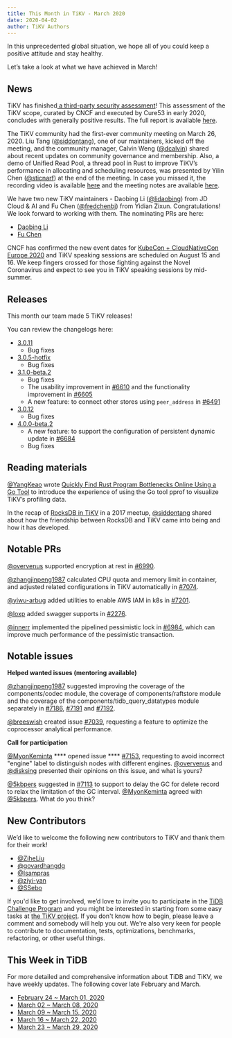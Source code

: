 ```yaml
---
title: This Month in TiKV - March 2020
date: 2020-04-02
author: TiKV Authors
---
```


In this unprecedented global situation, we hope all of you could keep a positive attitude and stay healthy.  

Let’s take a look at what we have achieved in March!

## News

TiKV has finished[ a third-party security assessment](https://tikv.org/blog/tikv-pass-security-audit/)! This assessment of the TiKV scope, curated by CNCF and executed by Cure53 in early 2020, concludes with generally positive results. The full report is available [here](https://tikv.org/blog/TiKV-Security-Audit.pdf).

The TiKV community had the first-ever community meeting on March 26, 2020. Liu Tang ([@siddontang](https://github.com/siddontang)), one of our maintainers, kicked off the meeting, and the community manager, Calvin Weng ([@dcalvin](https://github.com/dcalvin)) shared about recent updates on community governance and membership. Also, a demo of Unified Read Pool, a thread pool in Rust to improve TiKV’s performance in allocating and scheduling resources, was presented by Yilin Chen ([@sticnarf](https://github.com/sticnarf)) at the end of the meeting. In case you missed it, the recording video is available [here](https://www.youtube.com/watch?v=hkDvakA-efA&feature=youtu.be) and the meeting notes are available [here](https://docs.google.com/document/d/1CWUAkBrcm9KPclAu8fWHZzByZ0yhsQdRggnEdqtRMQ8/edit#heading=h.ut5w82fnx9bc).

We have two new TiKV maintainers - Daobing Li ([@lidaobing](https://github.com/lidaobing)) from JD Cloud & AI and Fu Chen ([@fredchenbj](https://github.com/fredchenbj)) from Yidian Zixun. Congratulations! We look forward to working with them. The nominating PRs are here:

*   [Daobing Li](https://github.com/tikv/tikv/pull/7237)
*   [Fu Chen](https://github.com/tikv/tikv/pull/7259)

CNCF has confirmed the new event dates for [KubeCon + CloudNativeCon Europe 2020](https://events.linuxfoundation.org/kubecon-cloudnativecon-europe/) and TiKV speaking sessions are scheduled on August 15 and 16. We keep fingers crossed for those fighting against the Novel Coronavirus and expect to see you in TiKV speaking sessions by mid-summer. 

## Releases

This month our team made 5 TiKV releases!

You can review the changelogs here:

*   [3.0.11](https://github.com/tikv/tikv/releases/tag/v3.0.11)
    *   Bug fixes
*   [3.0.5-hotfix](https://github.com/tikv/tikv/releases/tag/v3.0.5-hotfix)
    *   Bug fixes
*   [3.1.0-beta.2](https://github.com/tikv/tikv/releases/tag/v3.1.0-beta.2)
    *   Bug fixes
    *   The usability improvement in [#6610](https://github.com/tikv/tikv/pull/6610) and the functionality improvement in [#6605](https://github.com/tikv/tikv/pull/6605)
    *   A new feature: to connect other stores using `peer_address` in [#6491](https://github.com/tikv/tikv/pull/6491)
*   [3.0.12](https://github.com/tikv/tikv/releases/tag/v3.0.12)
    *   Bug fixes
*   [4.0.0-beta.2](https://github.com/tikv/tikv/releases/tag/v4.0.0-beta.2)
    *   A new feature: to support the configuration of persistent dynamic update in [#6684](https://github.com/tikv/tikv/pull/6684)
    *   Bug fixes

## Reading materials

[@YangKeao](https://github.com/YangKeao) wrote [Quickly Find Rust Program Bottlenecks Online Using a Go Tool](https://pingcap.com/blog/quickly-find-rust-program-bottlenecks-online-using-a-go-tool/) to introduce the experience of using the Go tool pprof to visualize TiKV’s profiling data.

In the recap of [RocksDB in TiKV](https://tikv.org/blog/rocksdb-in-tikv/) in a 2017 meetup, [@siddontang](https://github.com/siddontang) shared about how the friendship between RocksDB and TiKV came into being and how it has developed. 

## Notable PRs

[@overvenus](https://github.com/overvenus) supported encryption at rest in [#6990](https://github.com/tikv/tikv/pull/6990).

[@zhangjinpeng1987](https://github.com/zhangjinpeng1987) calculated CPU quota and memory limit in container, and adjusted related configurations in TiKV automatically in [#7074](https://github.com/tikv/tikv/pull/7074).

[@yiwu-arbug](https://github.com/yiwu-arbug) added utilities to enable AWS IAM in k8s in [#7201](https://github.com/tikv/tikv/pull/7201).

[@loxp](https://github.com/loxp) added swagger supports in [#2276](https://github.com/pingcap/pd/pull/2276).

[@innerr](https://github.com/innerr) implemented the pipelined pessimistic lock in [#6984](https://github.com/tikv/tikv/pull/6984), which can improve much performance of the pessimistic transaction.

## Notable issues

**Helped wanted issues (mentoring available)**

[@zhangjinpeng1987](https://github.com/zhangjinpeng1987) suggested improving the coverage of the components/codec module, the coverage of components/raftstore module and the coverage of the components/tidb_query_datatypes module separately in [#7186](https://github.com/tikv/tikv/issues/7186), [#7191](https://github.com/tikv/tikv/issues/7191) and [#7192](https://github.com/tikv/tikv/issues/7192).

[@breeswish](https://github.com/breeswish) created issue [#7039](https://github.com/tikv/tikv/issues/7039), requesting a feature to optimize the coprocessor analytical performance.

**Call for participation**

[@MyonKeminta](https://github.com/MyonKeminta) **** opened issue **** [#7153](https://github.com/tikv/tikv/issues/7153), requesting to avoid incorrect "engine" label to distinguish nodes with different engines. [@overvenus](https://github.com/overvenus) and [@disksing](https://github.com/disksing) presented their opinions on this issue, and what is yours?

[@5kbpers](https://github.com/5kbpers) suggested in [#7113](https://github.com/tikv/tikv/issues/7113) to support to delay the GC for delete record to relax the limitation of the GC interval. [@MyonKeminta](https://github.com/MyonKeminta) agreed with [@5kbpers](https://github.com/5kbpers). What do you think?

## New Contributors

We’d like to welcome the following new contributors to TiKV and thank them for their work!

*   [@ZiheLiu](https://github.com/ZiheLiu)
*   [@govardhangdg](https://github.com/govardhangdg)
*   [@Isampras](https://github.com/lsampras)
*   [@ziyi-yan](https://github.com/ziyi-yan)
*   [@SSebo](https://github.com/SSebo)

If you'd like to get involved, we’d love to invite you to participate in the [TiDB Challenge Program](https://pingcap.com/blog/tidb-usability-challenge-dare-to-dream-bigger/) and you might be interested in starting from some easy tasks at [the TiKV project](https://github.com/tikv/tikv/projects/20). If you don't know how to begin, please leave a comment and somebody will help you out. We're also very keen for people to contribute to documentation, tests, optimizations, benchmarks, refactoring, or other useful things.

## This Week in TiDB

For more detailed and comprehensive information about TiDB and TiKV, we have weekly updates. The following cover late February and March.

*   [February 24 ~ March 01, 2020](https://pingcap.com/weekly/2020-03-02-tidb-weekly/)
*   [March 02 ~ March 08, 2020](https://pingcap.com/weekly/2020-03-09-tidb-weekly/)
*   [March 09 ~ March 15, 2020](https://pingcap.com/weekly/2020-03-16-tidb-weekly/)
*   [March 16 ~ March 22, 2020](https://pingcap.com/weekly/2020-03-23-tidb-weekly/)
*   [March 23 ~ March 29, 2020](https://pingcap.com/weekly/2020-03-30-tidb-weekly/)